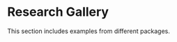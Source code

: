 # Research Gallery

This section includes examples from different packages.

```{tableofcontents}
```

